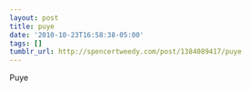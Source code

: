 ```yaml
---
layout: post
title: puye
date: '2010-10-23T16:58:38-05:00'
tags: []
tumblr_url: http://spencertweedy.com/post/1384089417/puye
---
```

Puye
